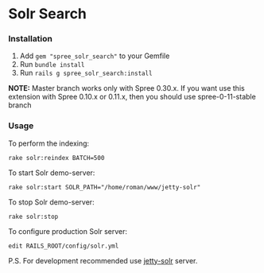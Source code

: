 Solr Search
===========

### Installation

1. Add `gem "spree_solr_search"` to your Gemfile
1. Run `bundle install`
1. Run `rails g spree_solr_search:install`

**NOTE:** Master branch works only with Spree 0.30.x. 
If you want use this extension with Spree 0.10.x or 0.11.x, then you should use spree-0-11-stable branch
    
### Usage

To perform the indexing:

    rake solr:reindex BATCH=500


To start Solr demo-server:

    rake solr:start SOLR_PATH="/home/roman/www/jetty-solr"

To stop Solr demo-server:

    rake solr:stop
    
To configure production Solr server:

    edit RAILS_ROOT/config/solr.yml

P.S. For development recommended use [jetty-solr](http://github.com/dcrec1/jetty-solr) server.



